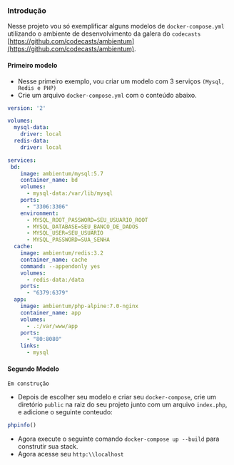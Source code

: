 ### Introdução
Nesse projeto vou só exemplificar alguns modelos de `docker-compose.yml` utilizando o ambiente de desenvolvimento da galera do `codecasts` [https://github.com/codecasts/ambientum](https://github.com/codecasts/ambientum).

#### Primeiro modelo
* Nesse primeiro exemplo, vou criar um modelo com 3 serviços `(Mysql, Redis e PHP)`
* Crie um arquivo `docker-compose.yml` com o conteúdo abaixo. 

```yml
version: '2'

volumes:
  mysql-data:
    driver: local
  redis-data:
    driver: local

services:
 bd:
    image: ambientum/mysql:5.7
    container_name: bd
    volumes:
      - mysql-data:/var/lib/mysql
    ports:
      - "3306:3306"
    environment:
      - MYSQL_ROOT_PASSWORD=SEU_USUARIO_ROOT
      - MYSQL_DATABASE=SEU_BANCO_DE_DADOS
      - MYSQL_USER=SEU_USUARIO
      - MYSQL_PASSWORD=SUA_SENHA
  cache:
    image: ambientum/redis:3.2
    container_name: cache
    command: --appendonly yes
    volumes:
      - redis-data:/data
    ports:
      - "6379:6379"
  app:
    image: ambientum/php-alpine:7.0-nginx
    container_name: app
    volumes:
      - .:/var/www/app
    ports:
      - "80:8080"
    links:
      - mysql
```

#### Segundo Modelo
```
Em construção
```

* Depois de escolher seu modelo e criar seu `docker-compose`, crie um diretório  `public` na raiz do seu projeto junto com um arquivo `index.php`, e adicione o seguinte conteudo:
```php
phpinfo()
```

* Agora execute o seguinte comando `docker-compose up --build` para construtir sua stack.
* Agora acesse seu `http:\\localhost`